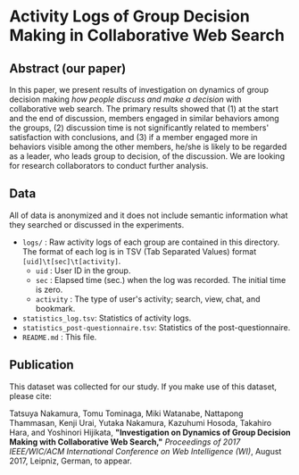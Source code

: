 # Activity Logs of Group Decision Making in Collaborative Web Search

## Abstract (our paper)
In this paper, we present results of investigation on dynamics of group decision making *how people discuss and make a decision* with collaborative web search.
The primary results showed that (1) at the start and the end of discussion, members engaged in similar behaviors among the groups, (2) discussion time is not significantly related to members' satisfaction with conclusions, and (3) if a member engaged more in behaviors visible among the other members, he/she is likely to be regarded as a leader, who leads group to decision, of the discussion.
We are looking for research collaborators to conduct further analysis.

## Data
All of data is anonymized and it does not include semantic information what they searched or discussed in the experiments.

* `logs/` : Raw activity logs of each group are contained in this directory. The format of each log is in TSV (Tab Separated Values) format `[uid]\t[sec]\t[activity]`.
    * `uid` : User ID in the group.
    * `sec` : Elapsed time (sec.) when the log was recorded. The initial time is zero.
    * `activity` : The type of user's activity; search, view, chat, and bookmark.
* `statistics_log.tsv`: Statistics of activity logs.
* `statistics_post-questionnaire.tsv`: Statistics of the post-questionnaire.
* `README.md` : This file.

## Publication
This dataset was collected for our study. If you make use of this dataset, please cite:

Tatsuya Nakamura, Tomu Tominaga, Miki Watanabe, Nattapong Thammasan, Kenji Urai, Yutaka Nakamura, Kazuhumi Hosoda, Takahiro Hara, and Yoshinori Hijikata, **"Investigation on Dynamics of Group Decision Making with Collaborative Web Search,"** *Proceedings of 2017 IEEE/WIC/ACM International Conference on Web Intelligence (WI)*, August 2017, Leipniz, German, to appear.
